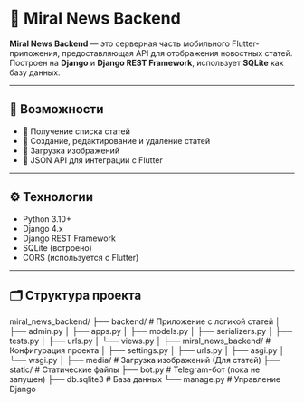 # 📰 Miral News Backend

**Miral News Backend** — это серверная часть мобильного Flutter-приложения, предоставляющая API для отображения новостных статей. Построен на **Django** и **Django REST Framework**, использует **SQLite** как базу данных.

---

## 🧩 Возможности

- 🔹 Получение списка статей
- 🔹 Создание, редактирование и удаление статей
- 🔹 Загрузка изображений
- 🔹 JSON API для интеграции с Flutter

---

## ⚙️ Технологии

- Python 3.10+
- Django 4.x
- Django REST Framework
- SQLite (встроено)
- CORS (используется с Flutter)

---

## 🗂️ Структура проекта

miral_news_backend/
├── backend/                # Приложение с логикой статей
│   ├── admin.py
│   ├── apps.py
│   ├── models.py
│   ├── serializers.py
│   ├── tests.py
│   ├── urls.py
│   └── views.py
│
├── miral_news_backend/    # Конфигурация проекта
│   ├── settings.py
│   ├── urls.py
│   ├── asgi.py
│   └── wsgi.py
│
├── media/                 # Загрузка изображений (Для статей)
├── static/                # Статические файлы
├── bot.py                 # Telegram-бот (пока не запущен)
├── db.sqlite3             # База данных
└── manage.py              # Управление Django
